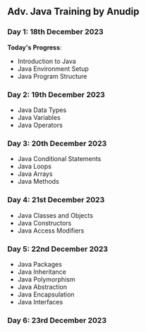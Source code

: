 ## Adv. Java Training by Anudip

### Day 1: 18th December 2023
**Today's Progress**:
- Introduction to Java
- Java Environment Setup
- Java Program Structure
### Day 2: 19th December 2023
- Java Data Types
- Java Variables
- Java Operators
### Day 3: 20th December 2023
- Java Conditional Statements
- Java Loops
- Java Arrays
- Java Methods
### Day 4: 21st December 2023
- Java Classes and Objects
- Java Constructors
- Java Access Modifiers
### Day 5: 22nd December 2023
- Java Packages
- Java Inheritance
- Java Polymorphism
- Java Abstraction
- Java Encapsulation
- Java Interfaces
### Day 6: 23rd December 2023

[//]: # (- Java Strings)

[//]: # (- Java Exception Handling)

[//]: # (- Java File Handling)

[//]: # (- Java Multithreading)

[//]: # (- Java Synchronization)

[//]: # (- Java Networking)

[//]: # (- Java Sending Email)

[//]: # (- Java Applet Basics)

[//]: # (- Java Documentation)

[//]: # (- Java Design Patterns)

[//]: # (- Java API Reference)

[//]: # (- Java Interview Questions)

[//]: # (- Java Quick Guide)

[//]: # (- Java Useful Resources)

[//]: # (- Java Discussion)
